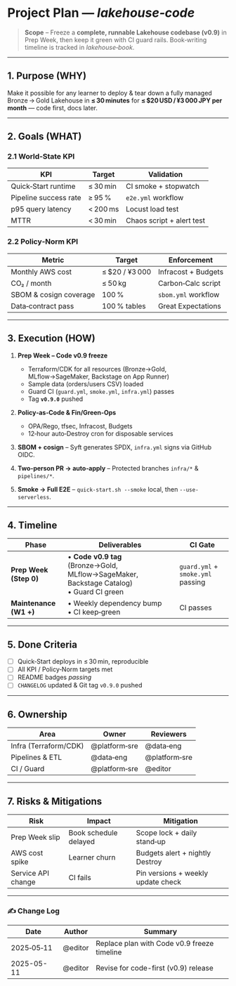 # Project Plan — *lakehouse‑code*

> **Scope** – Freeze a **complete, runnable Lakehouse codebase (v0.9)** in Prep Week, then keep it green with CI guard rails. Book‑writing timeline is tracked in *lakehouse‑book*.

---

## 1. Purpose (WHY)

Make it possible for any learner to deploy & tear down a fully managed Bronze → Gold Lakehouse in **≤ 30 minutes** for **≤ \$20 USD / ¥3 000 JPY per month** — code first, docs later.

---

## 2. Goals (WHAT)

### 2.1 World‑State KPI

| KPI                   | Target   | Validation                |
| --------------------- | -------- | ------------------------- |
| Quick‑Start runtime   | ≤ 30 min | CI smoke + stopwatch      |
| Pipeline success rate | ≥ 95 %   | `e2e.yml` workflow        |
| p95 query latency     | < 200 ms | Locust load test          |
| MTTR                  | < 30 min | Chaos script + alert test |

### 2.2 Policy‑Norm KPI

| Metric                 | Target          | Enforcement         |
| ---------------------- | --------------- | ------------------- |
| Monthly AWS cost       | ≤ \$20 / ¥3 000 | Infracost + Budgets |
| CO₂ / month            | ≤ 50 kg         | Carbon‑Calc script  |
| SBOM & cosign coverage | 100 %           | `sbom.yml` workflow |
| Data‑contract pass     | 100 % tables    | Great Expectations  |

---

## 3. Execution (HOW)

1. **Prep Week – Code v0.9 freeze**

   * Terraform/CDK for all resources (Bronze→Gold, MLflow→SageMaker, Backstage on App Runner)
   * Sample data (orders/users CSV) loaded
   * Guard CI (`guard.yml`, `smoke.yml`, `infra.yml`) passes
   * Tag **`v0.9.0`** pushed
2. **Policy‑as‑Code & Fin/Green‑Ops**

   * OPA/Rego, tfsec, Infracost, Budgets
   * 12‑hour auto‑Destroy cron for disposable services
3. **SBOM + cosign** – Syft generates SPDX, `infra.yml` signs via GitHub OIDC.
4. **Two‑person PR → auto‑apply** – Protected branches `infra/*` & `pipelines/*`.
5. **Smoke → Full E2E** – `quick-start.sh --smoke` local, then `--use-serverless`.

---

## 4. Timeline

| Phase                  | Deliverables                                                                               | CI Gate                           |
| ---------------------- | ------------------------------------------------------------------------------------------ | --------------------------------- |
| **Prep Week (Step 0)** | • **Code v0.9 tag** (Bronze→Gold, MLflow→SageMaker, Backstage Catalog)<br>• Guard CI green | `guard.yml` + `smoke.yml` passing |
| **Maintenance (W1 +)** | • Weekly dependency bump<br>• CI keep‑green                                                | CI passes                         |

---

## 5. Done Criteria

* [ ] Quick‑Start deploys in ≤ 30 min, reproducible
* [ ] All KPI / Policy‑Norm targets met
* [ ] README badges *passing*
* [ ] `CHANGELOG` updated & Git tag `v0.9.0` pushed

---

## 6. Ownership

| Area                  | Owner         | Reviewers     |
| --------------------- | ------------- | ------------- |
| Infra (Terraform/CDK) | @platform‑sre | @data‑eng     |
| Pipelines & ETL       | @data‑eng     | @platform‑sre |
| CI / Guard            | @platform‑sre | @editor       |

---

## 7. Risks & Mitigations

| Risk               | Impact                | Mitigation                         |
| ------------------ | --------------------- | ---------------------------------- |
| Prep Week slip     | Book schedule delayed | Scope lock + daily stand‑up        |
| AWS cost spike     | Learner churn         | Budgets alert + nightly Destroy    |
| Service API change | CI fails              | Pin versions + weekly update check |

---

### ✍️ Change Log

| Date       | Author  | Summary                                     |
| ---------- | ------- | ------------------------------------------- |
| 2025‑05‑11 | @editor | Replace plan with Code v0.9 freeze timeline |
| 2025-05-11 | @editor | Revise for code-first (v0.9) release        |
